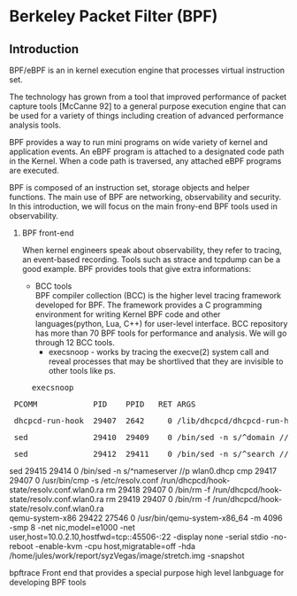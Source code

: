 # Berkeley Packet Filter (BPF) 
## Introduction
   BPF/eBPF is an in kernel execution engine that processes virtual instruction set.
   
   The technology has grown from a tool that improved performance of packet capture tools [McCanne 92] 
   to a general purpose execution engine that can be used for a variety of things including creation of 
   advanced performance analysis tools.
   
   BPF provides a way to run mini programs on wide variety of kernel and application events.
   An eBPF program is attached to a designated code path in the Kernel.
   When a code path is traversed, any attached eBPF programs are executed.


   BPF is composed of an instruction set, storage objects and helper functions. 
   The main use of BPF are networking, observability and security.
   In this introduction, we will focus on the main frony-end BPF tools used in observability.

1. BPF front-end

    When kernel engineers speak about observability, they refer to tracing, an event-based recording. Tools such as strace and tcpdump can be a good example. BPF provides tools that give extra informations:
	- BCC tools <br/>
	BPF compiler collection (BCC) is the higher level tracing framework developed for BPF.
	The framework provides a C programming environment for writing Kernel BPF code and other languages(python, Lua, C++)  for user-level interface.
BCC repository has more than 70 BPF tools for performance and analysis. We will go through 12 BCC tools.
		- execsnoop - works by tracing the execve(2) system call and reveal processes that may be shortlived that they are invisible to other tools like ps. 
	<pre>  execsnoop </pre>
<pre> PCOMM            PID    PPID   RET ARGS </pre>
<pre> dhcpcd-run-hook  29407  2642     0 /lib/dhcpcd/dhcpcd-run-hooks</pre>  
<pre> sed              29410  29409    0 /bin/sed -n s/^domain //p wlan0.dhcp </pre>
 
<pre> sed              29412  29411    0 /bin/sed -n s/^search //p wlan0.dhcp </pre>
     
sed              29415  29414    0 /bin/sed -n s/^nameserver //p wlan0.dhcp
cmp              29417  29407    0 /usr/bin/cmp -s /etc/resolv.conf /run/dhcpcd/hook-state/resolv.conf.wlan0.ra
rm               29418  29407    0 /bin/rm -f /run/dhcpcd/hook-state/resolv.conf.wlan0.ra 
rm               29419  29407    0 /bin/rm -f /run/dhcpcd/hook-state/resolv.conf.wlan0.ra  
qemu-system-x86  29422  27546    0 /usr/bin/qemu-system-x86_64 -m 4096 -smp 8 -net nic,model=e1000 -net user,host=10.0.2.10,hostfwd=tcp::45506-:22 -display none -serial stdio -no-reboot -enable-kvm -cpu host,migratable=off -hda /home/jules/work/report/syzVegas/image/stretch.img -snapshot </pre>
	

bpftrace
  Front end that provides a special purpose high level lanbguage for developing BPF tools
